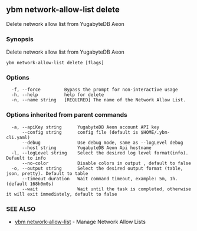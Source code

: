 ## ybm network-allow-list delete

Delete network allow list from YugabyteDB Aeon

### Synopsis

Delete network allow list from YugabyteDB Aeon

```
ybm network-allow-list delete [flags]
```

### Options

```
  -f, --force         Bypass the prompt for non-interactive usage
  -h, --help          help for delete
  -n, --name string   [REQUIRED] The name of the Network Allow List.
```

### Options inherited from parent commands

```
  -a, --apiKey string      YugabyteDB Aeon account API key
      --config string      config file (default is $HOME/.ybm-cli.yaml)
      --debug              Use debug mode, same as --logLevel debug
      --host string        YugabyteDB Aeon Api hostname
  -l, --logLevel string    Select the desired log level format(info). Default to info
      --no-color           Disable colors in output , default to false
  -o, --output string      Select the desired output format (table, json, pretty). Default to table
      --timeout duration   Wait command timeout, example: 5m, 1h. (default 168h0m0s)
      --wait               Wait until the task is completed, otherwise it will exit immediately, default to false
```

### SEE ALSO

* [ybm network-allow-list](ybm_network-allow-list.md)	 - Manage Network Allow Lists

